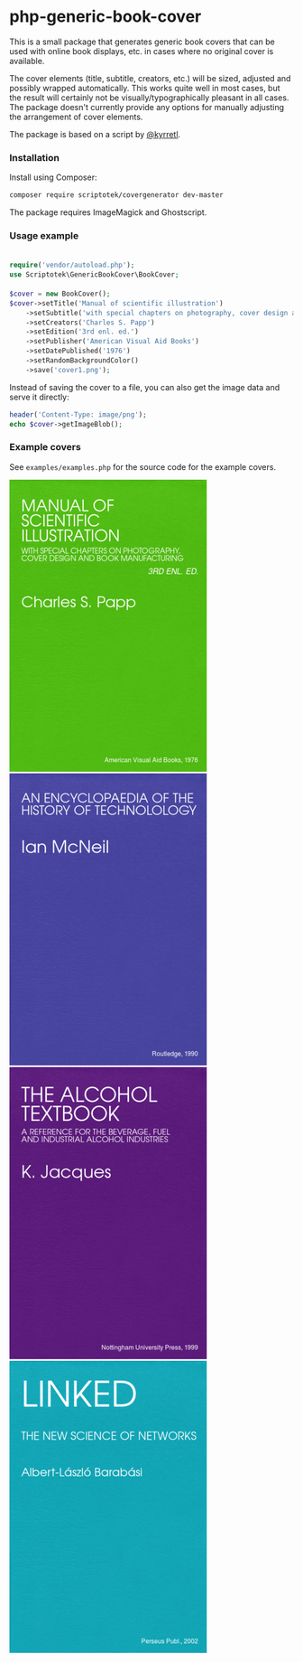 # php-generic-book-cover

This is a small package that generates generic book covers that
can be used with online book displays, etc. in cases where no
original cover is available.

The cover elements (title, subtitle, creators, etc.) will be sized,
adjusted and possibly wrapped automatically. This works quite well
in most cases, but the result will certainly not be
visually/typographically pleasant in all cases. The package doesn't
currently provide any options for manually adjusting the arrangement
of cover elements.

The package is based on a script by [@kyrretl](https://github.com/kyrretl).

### Installation

Install using Composer:

```bash
composer require scriptotek/covergenerator dev-master
```

The package requires ImageMagick and Ghostscript.

### Usage example

```php

require('vendor/autoload.php');
use Scriptotek\GenericBookCover\BookCover;

$cover = new BookCover();
$cover->setTitle('Manual of scientific illustration')
	->setSubtitle('with special chapters on photography, cover design and book manufacturing')
	->setCreators('Charles S. Papp')
	->setEdition('3rd enl. ed.')
	->setPublisher('American Visual Aid Books')
	->setDatePublished('1976')
	->setRandomBackgroundColor()
	->save('cover1.png');
```

Instead of saving the cover to a file, you can also get the image data and serve it directly:

```php
header('Content-Type: image/png');
echo $cover->getImageBlob();
```


### Example covers

See `examples/examples.php` for the source code for the example covers.

![Cover 1](examples/cover1.png)
![Cover 2](examples/cover2.png)
![Cover 3](examples/cover3.png)
![Cover 4](examples/cover4.png)
